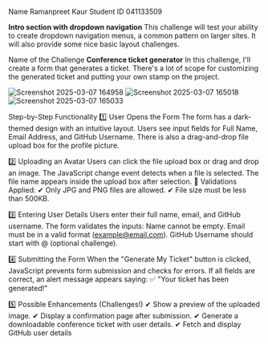 Name Ramanpreet Kaur 
Student ID 041133509

**Intro section with dropdown navigation**
This challenge will test your ability to create dropdown navigation menus, a common pattern on larger sites. 
It will also provide some nice basic layout challenges.

Name of the Challenge 
**Conference ticket generator**
In this challenge, I'll create a form that generates a ticket.
There's a lot of scope for customizing the generated ticket and putting your own stamp on the project.

![Screenshot 2025-03-07 164958](https://github.com/user-attachments/assets/87f271f7-aafb-4ca7-a011-b8047ad95332)
![Screenshot 2025-03-07 165018](https://github.com/user-attachments/assets/87cd0ca0-e3f1-4a78-a632-0a1663252386)
![Screenshot 2025-03-07 165033](https://github.com/user-attachments/assets/b3dba471-d400-4c70-be0f-00c85a8a6293)

 Step-by-Step Functionality
1️⃣ User Opens the Form
The form has a dark-themed design with an intuitive layout.
Users see input fields for Full Name, Email Address, and GitHub Username.
There is also a drag-and-drop file upload box for the profile picture.

2️⃣ Uploading an Avatar
Users can click the file upload box or drag and drop an image.
The JavaScript change event detects when a file is selected.
The file name appears inside the upload box after selection.
🔹 Validations Applied:
✔ Only JPG and PNG files are allowed.
✔ File size must be less than 500KB.

3️⃣ Entering User Details
Users enter their full name, email, and GitHub username.
The form validates the inputs:
Name cannot be empty.
Email must be in a valid format (example@email.com).
GitHub Username should start with @ (optional challenge).

4️⃣ Submitting the Form
When the "Generate My Ticket" button is clicked, JavaScript prevents form submission and checks for errors.
If all fields are correct, an alert message appears saying:
✅ "Your ticket has been generated!"

5️⃣ Possible Enhancements (Challenges!)
✔ Show a preview of the uploaded image.
✔ Display a confirmation page after submission.
✔ Generate a downloadable conference ticket with user details.
✔ Fetch and display GitHub user details





